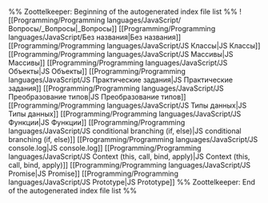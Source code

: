 %% Zoottelkeeper: Beginning of the autogenerated index file list  %%
 ![[Programming/Programming languages/JavaScript/Вопросы/_Вопросы|_Вопросы]]
 [[Programming/Programming languages/JavaScript/Без названия|Без названия]]
 [[Programming/Programming languages/JavaScript/JS Классы|JS Классы]]
 [[Programming/Programming languages/JavaScript/JS Массивы|JS Массивы]]
 [[Programming/Programming languages/JavaScript/JS Объекты|JS Объекты]]
 [[Programming/Programming languages/JavaScript/JS Практические задания|JS Практические задания]]
 [[Programming/Programming languages/JavaScript/JS Преобразование типов|JS Преобразование типов]]
 [[Programming/Programming languages/JavaScript/JS Типы данных|JS Типы данных]]
 [[Programming/Programming languages/JavaScript/JS Функции|JS Функции]]
 [[Programming/Programming languages/JavaScript/JS conditional branching (if, else)|JS conditional branching (if, else)]]
 [[Programming/Programming languages/JavaScript/JS console.log|JS console.log]]
 [[Programming/Programming languages/JavaScript/JS Context (this, call, bind, apply)|JS Context (this, call, bind, apply)]]
 [[Programming/Programming languages/JavaScript/JS Promise|JS Promise]]
 [[Programming/Programming languages/JavaScript/JS Prototype|JS Prototype]]
%% Zoottelkeeper: End of the autogenerated index file list  %%
